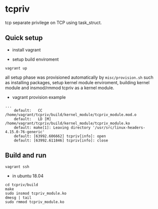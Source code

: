 # tcpriv
tcp separate privilege on TCP using task_struct.

## Quick setup

- install vagrant

- setup build enviroment

```
vagrant up
```

all setup phase was provisioned automatically by `misc/provision.sh` such as installing packages, setup kernel module enviroment, building kernel module and insmod/rmmod tcpriv as a kernel module.

- vagrant provision example

```
...
    default:   CC      /home/vagrant/tcpriv/build/kernel_module/tcpriv_module.mod.o
    default:   LD [M]  /home/vagrant/tcpriv/build/kernel_module/tcpriv_module.ko
    default: make[1]: Leaving directory '/usr/src/linux-headers-4.15.0-76-generic'
    default: [63992.606662] tcpriv[info]: open
    default: [63992.611846] tcpriv[info]: close
```


## Build and run

```
vagrant ssh
```

- in ubuntu 18.04

```
cd tcpriv/build
make
sudo insmod tcpriv_module.ko
dmesg | tail
sudo rmmod tcpriv_module.ko
```
